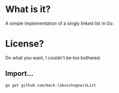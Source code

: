 # What is it?
A simple implementation of a singly linked list in Go.

# License?
Do what you want, I couldn't be too bothered.

## Import... 
`go get github.com/mark-labuschagne/sList`
